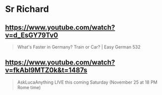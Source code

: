 # Sr Richard

## https://www.youtube.com/watch?v=d_EsGY79Tv0

> What's Faster in Germany? Train or Car? | Easy German 532

## https://www.youtube.com/watch?v=fkAbl9MTZ0k&t=1487s

>  AskLucaAnything LIVE this coming Saturday (November 25 at 18 PM Rome time) 
